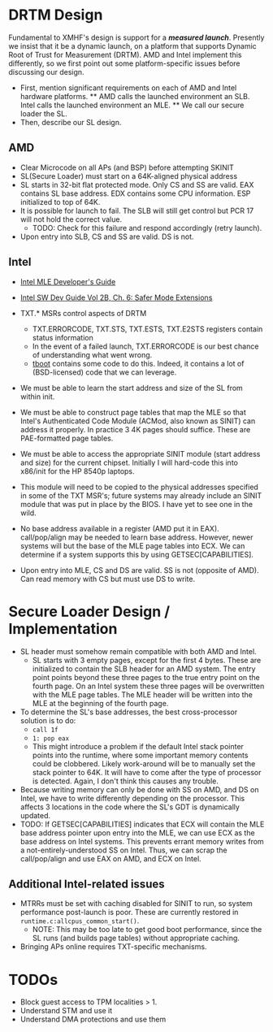 DRTM Design
===========

Fundamental to XMHF's design is support for a ***measured launch***.
Presently we insist that it be a dynamic launch, on a platform that
supports Dynamic Root of Trust for Measurement (DRTM).  AMD and Intel
implement this differently, so we first point out some
platform-specific issues before discussing our design.

* First, mention significant requirements on each of AMD and Intel hardware platforms.
** AMD calls the launched environment an SLB.  Intel calls the launched environment an MLE.
** We call our secure loader the SL.
* Then, describe our SL design.

AMD
---

* Clear Microcode on all APs (and BSP) before attempting SKINIT
* SL(Secure Loader) must start on a 64K-aligned physical address
* SL starts in 32-bit flat protected mode.  Only CS and SS are valid.  EAX contains SL base address.  EDX contains some CPU information. ESP initialized to top of 64K.
* It is possible for launch to fail.  The SLB will still get control but PCR 17 will not hold the correct value.
    * TODO: Check for this failure and respond accordingly (retry launch).
* Upon entry into SLB, CS and SS are valid. DS is not.

Intel
-----

* [Intel MLE Developer's Guide](http://download.intel.com/technology/security/downloads/315168.pdf)
* [Intel SW Dev Guide Vol 2B, Ch. 6: Safer Mode Extensions](http://www.intel.com/Assets/PDF/manual/253667.pdf)


* TXT.* MSRs control aspects of DRTM
    * TXT.ERRORCODE, TXT.STS, TXT.ESTS, TXT.E2STS registers contain status information
    * In the event of a failed launch, TXT.ERRORCODE is our best chance of understanding what went wrong.
    * [tboot](http://tboot.sourceforge.net) contains some code to do this.  Indeed, it contains a lot of (BSD-licensed) code that we can leverage.
* We must be able to learn the start address and size of the SL from within init.
* We must be able to construct page tables that map the MLE so that Intel's Authenticated Code Module (ACMod, also known as SINIT) can address it properly.  In practice 3 4K pages should suffice.  These are PAE-formatted page tables.
* We must be able to access the appropriate SINIT module (start address and size) for the current chipset.
Initially I will hard-code this into x86/init for the HP 8540p laptops.
* This module will need to be copied to the physical addresses specified in some of the TXT MSR's; future systems may already include an SINIT module that was put in place by the BIOS.  I have yet to see one in the wild.
* No base address available in a register (AMD put it in EAX).  call/pop/align may be needed to learn base address.  However, newer systems will but the base of the MLE page tables into ECX.  We can determine if a system supports this by using GETSEC[CAPABILITIES].
* Upon entry into MLE, CS and DS are valid.  SS is not (opposite of AMD).  Can read memory with CS but must use DS to write.

Secure Loader Design / Implementation
=====================================

* SL header must somehow remain compatible with both AMD and Intel.
    * SL starts with 3 empty pages, except for the first 4 bytes.  These are initialized to contain the SLB header for an AMD system.  The entry point points beyond these three pages to the true entry point on the fourth page.  On an Intel system these three pages will be overwritten with the MLE page tables.  The MLE header will be written into the MLE at the beginning of the fourth page.
* To determine the SL's base addresses, the best cross-processor solution is to do:
    * `call 1f`
    * `1: pop eax`
    * This might introduce a problem if the default Intel stack pointer points into the runtime, where some important memory contents could be clobbered.  Likely work-around will be to manually set the stack pointer to 64K.  It will have to come after the type of processor is detected.  Again, I don't think this causes any trouble.
* Because writing memory can only be done with SS on AMD, and DS on Intel, we have to write differently depending on the processor.  This affects 3 locations in the code where the SL's GDT is dynamically updated.
* TODO: If GETSEC[CAPABILITIES] indicates that ECX will contain the MLE base address pointer upon entry into the MLE, we can use ECX as the base address on Intel systems.  This prevents errant memory writes from a not-entirely-understood SS on Intel.  Thus, we can scrap the call/pop/align and use EAX on AMD, and ECX on Intel.

Additional Intel-related issues
-------------------------------

* MTRRs must be set with caching disabled for SINIT to run, so system performance post-launch is poor.  These are currently restored in `runtime.c:allcpus_common_start()`.
    * NOTE: This may be too late to get good boot performance, since the SL runs (and builds page tables) without appropriate caching.
* Bringing APs online requires TXT-specific mechanisms.

TODOs
=====

* Block guest access to TPM localities > 1.
* Understand STM and use it
* Understand DMA protections and use them
